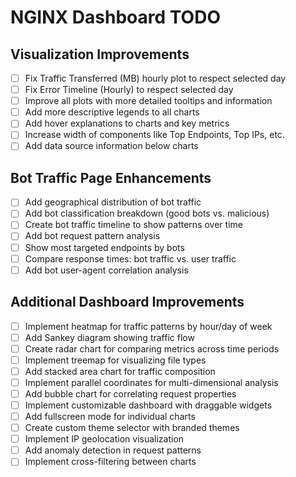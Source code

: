 # NGINX Dashboard TODO

## Visualization Improvements
- [ ] Fix Traffic Transferred (MB) hourly plot to respect selected day
- [ ] Fix Error Timeline (Hourly) to respect selected day
- [ ] Improve all plots with more detailed tooltips and information
- [ ] Add more descriptive legends to all charts
- [ ] Add hover explanations to charts and key metrics
- [ ] Increase width of components like Top Endpoints, Top IPs, etc.
- [ ] Add data source information below charts

## Bot Traffic Page Enhancements
- [ ] Add geographical distribution of bot traffic
- [ ] Add bot classification breakdown (good bots vs. malicious)
- [ ] Create bot traffic timeline to show patterns over time
- [ ] Add bot request pattern analysis
- [ ] Show most targeted endpoints by bots
- [ ] Compare response times: bot traffic vs. user traffic
- [ ] Add bot user-agent correlation analysis

## Additional Dashboard Improvements
- [ ] Implement heatmap for traffic patterns by hour/day of week
- [ ] Add Sankey diagram showing traffic flow
- [ ] Create radar chart for comparing metrics across time periods
- [ ] Implement treemap for visualizing file types
- [ ] Add stacked area chart for traffic composition
- [ ] Implement parallel coordinates for multi-dimensional analysis  
- [ ] Add bubble chart for correlating request properties
- [ ] Implement customizable dashboard with draggable widgets
- [ ] Add fullscreen mode for individual charts
- [ ] Create custom theme selector with branded themes
- [ ] Implement IP geolocation visualization
- [ ] Add anomaly detection in request patterns
- [ ] Implement cross-filtering between charts